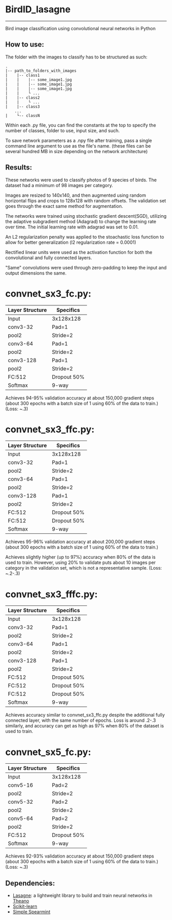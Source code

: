 # BirdID_lasagne
----------

Bird image classification using convolutional neural networks in Python

How to use:
----------

The folder with the images to classify has to be structured as such:

    .
    |-- path_to_folders_with_images
    |    |-- class1
    |    |    |-- some_image1.jpg
    |    |    |-- some_image1.jpg
    |    |    |-- some_image1.jpg
    |    |    └ ...
    |    |-- class2
    |    |    └ ...
    |    |-- class3
        ...
    |    └-- classN
  

Within each .py file, you can find the constants at the top to specify the number of classes, folder to use, input size, and such.

To save network parameters as a .npy file after training, pass a single command line argument to use as the file's name. (these files can be several hundred MB in size depending on the network architecture)

Results:
----------
These networks were used to classify photos of 9 species of birds. The dataset had a minimum of 98 images per category.

Images are resized to 140x140, and then augmented using random horizontal flips and crops to 128x128 with random offsets. The validation set goes through the exact same method for augmentation. 

The networks were trained using stochastic gradient descent(SGD), utilizing the adaptive subgradient method (Adagrad) to change the learning rate over time. The initial learning rate with adagrad was set to 0.01.

An L2 regularization penalty was applied to the stoachastic loss function to allow for better generalization (l2 regularization rate = 0.0001)

Rectified linear units were used as the activation function for both the convolutional and fully connected layers.

"Same" convolutions were used through zero-padding to keep the input and output dimensions the same.

# convnet_sx3_fc.py:

Layer Structure | Specifics
--------------- | ----------
Input           | 3x128x128
conv3-32        | Pad=1
pool2           | Stride=2
conv3-64        | Pad=1
pool2           | Stride=2
conv3-128       | Pad=1
pool2           | Stride=2
FC:512          | Dropout 50%
Softmax         | 9-way

Achieves 94-95% validation accuracy at about 150,000 gradient steps (about 300 epochs with a batch size of 1 using 60% of the data to train.)
(Loss: ~.3)

# convnet_sx3_ffc.py:

Layer Structure | Specifics
--------------- | ----------
Input           | 3x128x128
conv3-32        | Pad=1
pool2           | Stride=2
conv3-64        | Pad=1
pool2           | Stride=2
conv3-128       | Pad=1
pool2           | Stride=2
FC:512          | Dropout 50%
FC:512          | Dropout 50%
Softmax         | 9-way

Achieves 95-96% validation accuracy at about 200,000 gradient steps (about 300 epochs with a batch size of 1 using 60% of the data to train.)

Achieves slightly higher (up to 97%) accuracy when 80% of the data is used to train. However, using 20% to validate puts about 10 images per category in the validation set, which is not a representative sample.
(Loss: ~.2-.3)

# convnet_sx3_fffc.py:

Layer Structure | Specifics
--------------- | ----------
Input           | 3x128x128
conv3-32        | Pad=1
pool2           | Stride=2
conv3-64        | Pad=1
pool2           | Stride=2
conv3-128       | Pad=1
pool2           | Stride=2
FC:512          | Dropout 50%
FC:512          | Dropout 50%
FC:512          | Dropout 50%
Softmax         | 9-way

Achieves accuracy similar to convnet_sx3_ffc.py despite the additional fully connected layer, with the same number of epochs. Loss is around .2-.3 similarly, and accuracy can get as high as 97% when 80% of the dataset is used to train.

# convnet_sx5_fc.py:

Layer Structure | Specifics
--------------- | ----------
Input           | 3x128x128
conv5-16        | Pad=2
pool2           | Stride=2
conv5-32        | Pad=2
pool2           | Stride=2
conv5-64        | Pad=2
pool2           | Stride=2
FC:512          | Dropout 50%
Softmax         | 9-way

Achieves 92-93% validation accuracy at about 150,000 gradient steps (about 300 epochs with a batch size of 1 using 60% of the data to train.)
(Loss: ~.3) 

Dependencies:
----------

- [Lasagne][1]: a lightweight library to build and train neural networks in [Theano][2]
- [Scikit-learn][3]
- [Simple Spearmint][2]

[1]: https://github.com/Lasagne/Lasagne
[2]: https://github.com/Theano/Theano
[3]: http://scikit-learn.org/stable/
[4]: https://github.com/craffel/simple_spearmint
